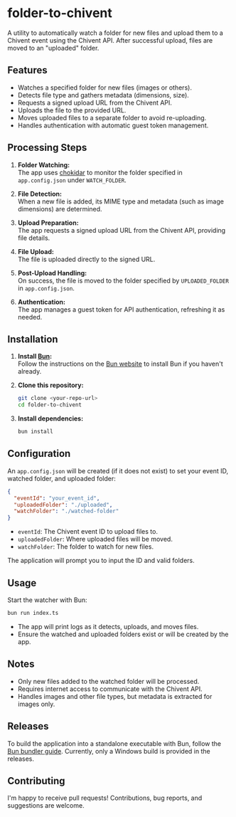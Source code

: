 # folder-to-chivent

A utility to automatically watch a folder for new files and upload them to a Chivent event using the Chivent API. After successful upload, files are moved to an "uploaded" folder.

## Features

- Watches a specified folder for new files (images or others).
- Detects file type and gathers metadata (dimensions, size).
- Requests a signed upload URL from the Chivent API.
- Uploads the file to the provided URL.
- Moves uploaded files to a separate folder to avoid re-uploading.
- Handles authentication with automatic guest token management.

## Processing Steps

1. **Folder Watching:**  
   The app uses [chokidar](https://github.com/paulmillr/chokidar) to monitor the folder specified in `app.config.json` under `WATCH_FOLDER`.

2. **File Detection:**  
   When a new file is added, its MIME type and metadata (such as image dimensions) are determined.

3. **Upload Preparation:**  
   The app requests a signed upload URL from the Chivent API, providing file details.

4. **File Upload:**  
   The file is uploaded directly to the signed URL.

5. **Post-Upload Handling:**  
   On success, the file is moved to the folder specified by `UPLOADED_FOLDER` in `app.config.json`.

6. **Authentication:**  
   The app manages a guest token for API authentication, refreshing it as needed.

## Installation

1. **Install [Bun](https://bun.sh/):**  
   Follow the instructions on the [Bun website](https://bun.sh/) to install Bun if you haven't already.

2. **Clone this repository:**  
   ```sh
   git clone <your-repo-url>
   cd folder-to-chivent
   ```

3. **Install dependencies:**  
   ```sh
   bun install
   ```

## Configuration

An `app.config.json` will be created (if it does not exist) to set your event ID, watched folder, and uploaded folder:

```json
{
  "eventId": "your_event_id",
  "uploadedFolder": "./uploaded",
  "watchFolder": "./watched-folder"
}
```

- `eventId`: The Chivent event ID to upload files to.
- `uploadedFolder`: Where uploaded files will be moved.
- `watchFolder`: The folder to watch for new files.

The application will prompt you to input the ID and valid folders.

## Usage

Start the watcher with Bun:

```sh
bun run index.ts
```

- The app will print logs as it detects, uploads, and moves files.
- Ensure the watched and uploaded folders exist or will be created by the app.

## Notes

- Only new files added to the watched folder will be processed.
- Requires internet access to communicate with the Chivent API.
- Handles images and other file types, but metadata is extracted for images only.

## Releases

To build the application into a standalone executable with Bun, follow the [Bun bundler guide](https://bun.sh/docs/bundler/executables). Currently, only a Windows build is provided in the releases.

## Contributing

I'm happy to receive pull requests! Contributions, bug reports, and suggestions are welcome.
